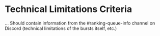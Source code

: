 # Technical Limitations Criteria

... Should contain information from the #ranking-queue-info channel on Discord
(technical limitations of the bursts itself, etc.)
